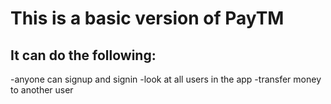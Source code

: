 
# This is a basic version of PayTM

## It can do the following:

-anyone can signup and signin
-look at all users in the app
-transfer money to another user

